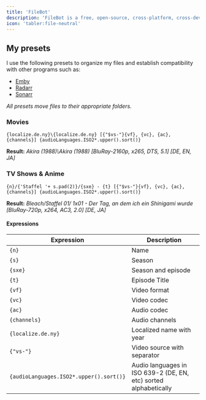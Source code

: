 ```yaml
---
title: 'FileBot'
description: 'FileBot is a free, open-source, cross-platform, cross-device, and cross-platform, file management utility.'
icon: 'tabler:file-neutral'
---
```


## My presets
I use the following presets to organize my files and establish compatibility with other programs such as:
- [Emby](https://emby.media/)
- [Radarr](https://radarr.video/)
- [Sonarr](https://sonarr.tv/)

*All presets move files to their appropriate folders.*

### Movies
```
{localize.de.ny}\{localize.de.ny} [{"$vs-"}{vf}, {vc}, {ac}, {channels}] {audioLanguages.ISO2*.upper().sort()}

```
**Result:** *Akira (1988)\Akira (1988) \[BluRay-2160p, x265, DTS, 5.1\] \[DE, EN, JA\]*

### TV Shows & Anime
```
{n}/{'Staffel '+ s.pad(2)}/{sxe} - {t} [{"$vs-"}{vf}, {vc}, {ac}, {channels}] {audioLanguages.ISO2*.upper().sort()}
```
**Result:** *Bleach/Staffel 01/ 1x01 - Der Tag, an dem ich ein Shinigami wurde \[BluRay-720p, x264, AC3, 2.0\] \[DE, JA\]*

#### Expressions
| Expression                              | Description                                                      |
|-----------------------------------------|------------------------------------------------------------------|
| `{n}`                                   | Name                                                             |
| `{s}`                                   | Season                                                           |
| `{sxe}`                                 | Season and episode                                               |
| `{t}`                                   | Episode Title                                                    |
| `{vf}`                                  | Video format                                                     |
| `{vc}`                                  | Video codec                                                      |
| `{ac}`                                  | Audio codec                                                      |
| `{channels}`                            | Audio channels                                                   |
| `{localize.de.ny}`                      | Localized name with year                                         |
| `{"vs-"}`                               | Video source with separator                                      |
| `{audioLanguages.ISO2*.upper().sort()}` | Audio languages in ISO 639-2 (DE, EN, etc) sorted alphabetically |

